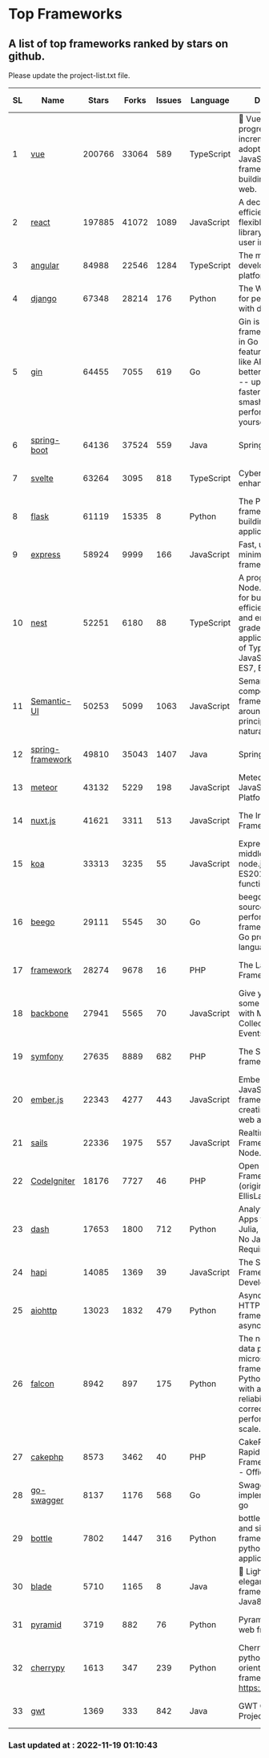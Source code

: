 # Top Frameworks
## A list of top frameworks ranked by stars on github.  
Please update the project-list.txt file.

| SL| Name  | Stars| Forks| Issues | Language | Description | Last Commit |
| --| ------| -----| ---- | ------ | -------- | ----------- | ----------- |
| 1 | [vue](https://github.com/vuejs/vue) | 200766 | 33064 | 589 | TypeScript | 🖖 Vue.js is a progressive, incrementally-adoptable JavaScript framework for building UI on the web. | 2022-11-09 12:39:52 |
| 2 | [react](https://github.com/facebook/react) | 197885 | 41072 | 1089 | JavaScript | A declarative, efficient, and flexible JavaScript library for building user interfaces. | 2022-11-18 23:00:35 |
| 3 | [angular](https://github.com/angular/angular) | 84988 | 22546 | 1284 | TypeScript | The modern web developer’s platform | 2022-11-18 20:17:13 |
| 4 | [django](https://github.com/django/django) | 67348 | 28214 | 176 | Python | The Web framework for perfectionists with deadlines. | 2022-11-18 13:47:29 |
| 5 | [gin](https://github.com/gin-gonic/gin) | 64455 | 7055 | 619 | Go | Gin is a HTTP web framework written in Go (Golang). It features a Martini-like API with much better performance -- up to 40 times faster. If you need smashing performance, get yourself some Gin. | 2022-11-17 14:38:19 |
| 6 | [spring-boot](https://github.com/spring-projects/spring-boot) | 64136 | 37524 | 559 | Java | Spring Boot | 2022-11-19 00:36:37 |
| 7 | [svelte](https://github.com/sveltejs/svelte) | 63264 | 3095 | 818 | TypeScript | Cybernetically enhanced web apps | 2022-11-10 14:15:07 |
| 8 | [flask](https://github.com/pallets/flask) | 61119 | 15335 | 8 | Python | The Python micro framework for building web applications. | 2022-10-30 14:55:51 |
| 9 | [express](https://github.com/expressjs/express) | 58924 | 9999 | 166 | JavaScript | Fast, unopinionated, minimalist web framework for node. | 2022-10-08 20:11:42 |
| 10 | [nest](https://github.com/nestjs/nest) | 52251 | 6180 | 88 | TypeScript | A progressive Node.js framework for building efficient, scalable, and enterprise-grade server-side applications on top of TypeScript & JavaScript (ES6, ES7, ES8) 🚀 | 2022-11-18 10:21:41 |
| 11 | [Semantic-UI](https://github.com/Semantic-Org/Semantic-UI) | 50253 | 5099 | 1063 | JavaScript | Semantic is a UI component framework based around useful principles from natural language. | 2022-10-06 20:02:37 |
| 12 | [spring-framework](https://github.com/spring-projects/spring-framework) | 49810 | 35043 | 1407 | Java | Spring Framework | 2022-11-18 17:24:43 |
| 13 | [meteor](https://github.com/meteor/meteor) | 43132 | 5229 | 198 | JavaScript | Meteor, the JavaScript App Platform | 2022-11-18 20:59:58 |
| 14 | [nuxt.js](https://github.com/nuxt/nuxt.js) | 41621 | 3311 | 513 | JavaScript | The Intuitive Vue(2) Framework | 2022-09-05 13:31:52 |
| 15 | [koa](https://github.com/koajs/koa) | 33313 | 3235 | 55 | JavaScript | Expressive middleware for node.js using ES2017 async functions | 2022-10-25 16:21:44 |
| 16 | [beego](https://github.com/beego/beego) | 29111 | 5545 | 30 | Go | beego is an open-source, high-performance web framework for the Go programming language. | 2022-11-10 10:22:37 |
| 17 | [framework](https://github.com/laravel/framework) | 28274 | 9678 | 16 | PHP | The Laravel Framework. | 2022-11-18 19:51:25 |
| 18 | [backbone](https://github.com/jashkenas/backbone) | 27941 | 5565 | 70 | JavaScript | Give your JS App some Backbone with Models, Views, Collections, and Events | 2022-08-23 08:30:45 |
| 19 | [symfony](https://github.com/symfony/symfony) | 27635 | 8889 | 682 | PHP | The Symfony PHP framework | 2022-11-18 10:14:34 |
| 20 | [ember.js](https://github.com/emberjs/ember.js) | 22343 | 4277 | 443 | JavaScript | Ember.js - A JavaScript framework for creating ambitious web applications | 2022-11-18 22:22:50 |
| 21 | [sails](https://github.com/balderdashy/sails) | 22336 | 1975 | 557 | JavaScript | Realtime MVC Framework for Node.js | 2022-09-02 20:00:35 |
| 22 | [CodeIgniter](https://github.com/bcit-ci/CodeIgniter) | 18176 | 7727 | 46 | PHP | Open Source PHP Framework (originally from EllisLab) | 2022-11-06 14:05:57 |
| 23 | [dash](https://github.com/plotly/dash) | 17653 | 1800 | 712 | Python | Analytical Web Apps for Python, R, Julia, and Jupyter. No JavaScript Required. | 2022-11-07 15:13:24 |
| 24 | [hapi](https://github.com/hapijs/hapi) | 14085 | 1369 | 39 | JavaScript | The Simple, Secure Framework Developers Trust | 2022-11-14 14:11:01 |
| 25 | [aiohttp](https://github.com/aio-libs/aiohttp) | 13023 | 1832 | 479 | Python | Asynchronous HTTP client/server framework for asyncio and Python | 2022-11-17 15:01:27 |
| 26 | [falcon](https://github.com/falconry/falcon) | 8942 | 897 | 175 | Python | The no-magic web data plane API and microservices framework for Python developers, with a focus on reliability, correctness, and performance at scale. | 2022-11-05 09:05:32 |
| 27 | [cakephp](https://github.com/cakephp/cakephp) | 8573 | 3462 | 40 | PHP | CakePHP: The Rapid Development Framework for PHP - Official Repository | 2022-11-18 13:48:26 |
| 28 | [go-swagger](https://github.com/go-swagger/go-swagger) | 8137 | 1176 | 568 | Go | Swagger 2.0 implementation for go | 2022-11-05 22:08:10 |
| 29 | [bottle](https://github.com/bottlepy/bottle) | 7802 | 1447 | 316 | Python | bottle.py is a fast and simple micro-framework for python web-applications. | 2022-09-05 15:24:52 |
| 30 | [blade](https://github.com/lets-blade/blade) | 5710 | 1165 | 8 | Java | :rocket: Lightning fast and elegant mvc framework for Java8 | 2022-05-10 12:38:06 |
| 31 | [pyramid](https://github.com/Pylons/pyramid) | 3719 | 882 | 76 | Python | Pyramid - A Python web framework | 2022-09-29 23:22:56 |
| 32 | [cherrypy](https://github.com/cherrypy/cherrypy) | 1613 | 347 | 239 | Python | CherryPy is a pythonic, object-oriented HTTP framework.      https://cherrypy.dev | 2022-07-17 20:36:25 |
| 33 | [gwt](https://github.com/gwtproject/gwt) | 1369 | 333 | 842 | Java | GWT Open Source Project | 2022-07-26 22:23:28 |

### Last updated at : 2022-11-19 01:10:43
